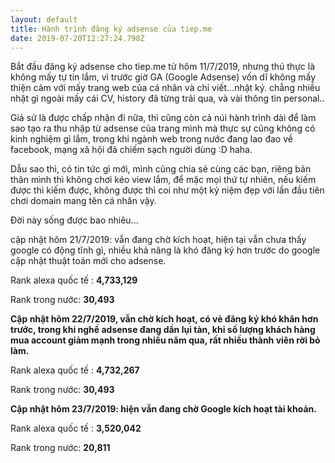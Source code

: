 ```yaml
---
layout: default
title: Hành trình đăng ký adsense của tiep.me
date: 2019-07-20T12:27:24.798Z
---
```

Bắt đầu đăng ký adsense cho tiep.me từ hôm 11/7/2019, nhưng thú thực là không mấy tự tin lắm, vì trước giờ GA (Google Adsense) vốn dĩ không mấy thiện cảm với mấy trang web của cá nhân và chỉ viết...nhật ký. chẳng nhiều nhặt gì ngoài mấy cái CV, history đã từng trải qua, và vài thông tin personal..

Giả sử là được chấp nhận đi nữa, thì cũng còn cả núi hành trình dài để làm sao tạo ra thu nhập từ adsense của trang mình mà thực sự cũng không có kinh nghiệm gì lắm, trong khi ngành web trong nước đang lao đao về facebook, mạng xã hội đã chiếm sạch người dùng :D haha.

Dẫu sao thì, có tin tức gì mới, mình cũng chia sẻ cùng các bạn, riêng bản thân mình thì không chơi kéo view lắm, để mặc mọi thứ tự nhiên, nếu kiếm được thì kiếm được, không được thì coi như một kỷ niệm đẹp với lần đầu tiên chơi domain mang tên cá nhân vậy.

Đời này sống được bao nhiêu...

cập nhật hôm 21/7/2019: vẫn đang chờ kích hoạt, hiện tại vẫn chưa thấy google có động tĩnh gì, nhiều khả năng là khó đăng ký hơn trước do google cập nhật thuật toán mới cho adsense.

Rank alexa quốc tế : **4,733,129**

Rank trong nước: **30,493**

**Cập nhật hôm 22/7/2019, vẫn chờ kích hoạt, có vẻ đăng ký khó khăn hơn trước, trong khi nghề adsense đang dần lụi tàn, khi số lượng khách hàng mua account giảm mạnh trong nhiều năm qua, rất nhiều thành viên rời bỏ làm.**

Rank alexa quốc tế : **4,732,267**

Rank trong nước: **30,493**

**Cập nhật hôm 23/7/2019: hiện vẫn đang chờ Google kích hoạt tài khoản.**

Rank alexa quốc tế : **3,520,042** 

Rank trong nước: **20,811**
